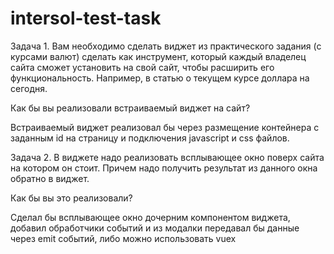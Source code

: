 # intersol-test-task

Задача 1. Вам необходимо сделать виджет из практического задания (с курсами валют) сделать как инструмент, который каждый владелец сайта сможет установить на свой сайт, чтобы расширить его функциональность. Например, в статью о текущем курсе доллара на сегодня.

Как бы вы реализовали встраиваемый виджет на сайт?

Встраиваемый виджет реализовал бы через размещение контейнера с заданным id на страницу и подключения javascript и css файлов.

Задача 2. В виджете надо реализовать всплывающее окно поверх сайта на котором он стоит. Причем надо получить результат из данного окна обратно в виджет.

Как бы вы это реализовали?

Сделал бы всплывающее окно дочерним компонентом виджета, добавил обработчики событий и из модалки передавал бы данные через emit событий, либо можно использовать vuex
